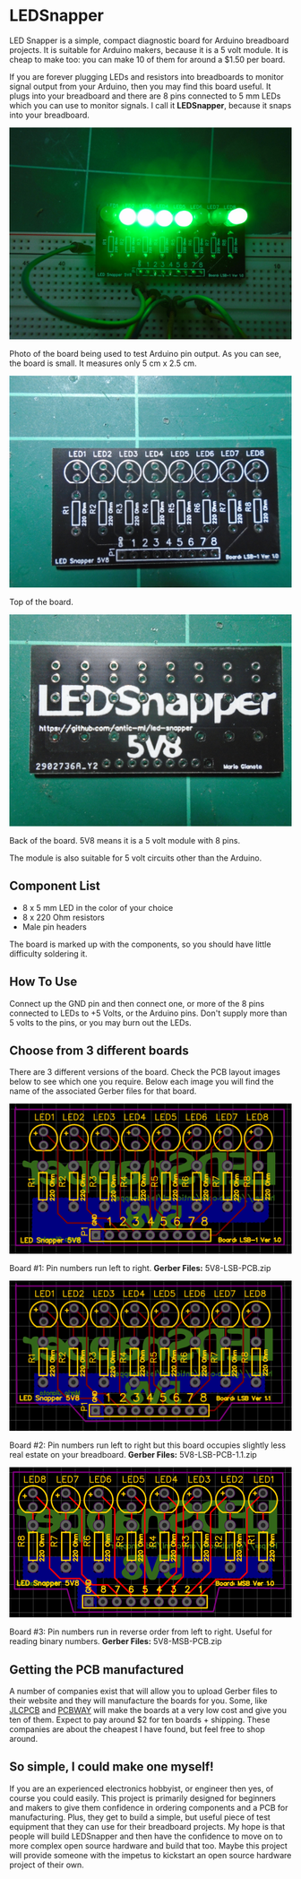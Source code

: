 # LEDSnapper
LED Snapper is a simple, compact diagnostic board for Arduino breadboard projects. It
is suitable for Arduino makers, because it is a 5 volt
module. It is cheap to make too: you can make 10 of them for around a $1.50 per board.

If you are forever plugging LEDs and resistors into breadboards to monitor
signal output from your Arduino, then you may find this board useful. It plugs
into your breadboard and there are 8 pins connected to 5 mm LEDs 
which you can use to monitor signals. I call it **LEDSnapper**, because it 
snaps into your breadboard.

![Breadboard](images/breadboard-shot.JPG)

Photo of the board being used to test Arduino pin output. As you can see, the
board is small. It measures only 5 cm x 2.5 cm.

![Front of board](images/front-lsb.JPG)

Top of the board.

![Back of board](images/back-lsb.JPG)

Back of the board. 5V8 means it is a 5 volt module with 8 pins.


The module is also suitable for 5 volt circuits other than the Arduino.

Component List
---------------
- 8 x 5 mm LED in the color of your choice
- 8 x 220 Ohm resistors
- Male pin headers

The board is marked up with the components, so you should have little difficulty
soldering it.

How To Use
----------

Connect up the GND pin and then connect one, or more of the 8 pins
connected to LEDs to +5 Volts, or the Arduino pins. Don't supply more
than 5 volts to the pins, or you may burn out the LEDs.

Choose from 3 different boards
------------------------------

There are 3 different versions of the board. Check the PCB layout images
below to see which one you require. Below each image you will find the
name of the associated Gerber files for that board.

![5V8-LSB-PCB](images/5V8-LSB-PCB.png)

Board #1: Pin numbers run left to right.
**Gerber Files:** 5V8-LSB-PCB.zip

![5V8-LSB-PCB-1.1](images/5V8-LSB-PCB-1.1.png)

Board #2: Pin numbers run left to right but this board occupies slightly less real estate on your breadboard.
**Gerber Files:** 5V8-LSB-PCB-1.1.zip

![5V8-MSB-PCB](images/5V8-MSB-PCB.png)

Board #3: Pin numbers run in reverse order from left to right. Useful for reading binary numbers.
**Gerber Files:** 5V8-MSB-PCB.zip

Getting the PCB manufactured
----------------------------

A number of companies exist that will allow you to upload Gerber files
to their website and they will manufacture the boards for you. Some, like
[JLCPCB](https://jlcpcb.com/) and [PCBWAY](https://pcbway.com/) will make the boards at a very low cost
and give you ten of them. Expect to pay around $2 for ten boards + shipping. These
companies are about the cheapest I have found, but feel free to
shop around.

So simple, I could make one myself!
-----------------------------------

If you are an experienced electronics hobbyist, or engineer then yes, of course
you could easily. This project is primarily designed for beginners and makers to give them
confidence in ordering components and a PCB for manufacturing. Plus, they get
to build a simple, but useful piece of test equipment that they can use for
their breadboard projects. My hope is that people will build LEDSnapper and
then have the confidence to move on to more complex open source hardware and
build that too. Maybe this project will provide someone with the impetus to
kickstart an open source hardware project of their own.




